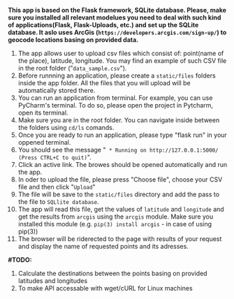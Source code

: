 <b>This app is based on the Flask framework, SQLite database. Please, make sure you installed all relevant modelues you need to deal with such kind of applications(Flask, Flask-Uploads, etc.) and set up the SQLite database. It aslo uses ArcGis (```https://developers.arcgis.com/sign-up/```) to geocode locations basing on provided data.</b>

1. The app allows user to upload csv files which consist of: point(name of the place), latitude, longitude. You may find an example of such CSV file in the root folder ("```data_sample.csv```").
2. Before runnning an application, please create a ```static/files``` folders inside the app folder. All the files that you will upload will be automatically stored there.
3. You can run an application from terminal. For example, you can use PyCharm's terminal. To do so, please open the project in Pytcharm, open its terminal.
4. Make sure you are in the root folder. You can navigate inside between the folders using ```cd/ls``` comands.
5. Once you are ready to run an application, please type "flask run" in your oppened terminal.
6. You should see the message "``` * Running on http://127.0.0.1:5000/ (Press CTRL+C to quit)```".
7. Click an active link. The browes should be opened automatically and run the app.
8. In oder to upload the file, please press "Choose file", choose your CSV file and then click "```Upload```"
9. The  file will be save to the ```static/files``` directory and add the pass to the file to ```SQLlite database```.
10. The app will read this file, get the values of ```latitude``` and ```longitude``` and get the results from ```arcgis``` using the ```arcgis``` module. Make sure you installed this module (e.g. ```pip(3) install arcgis``` - in case of using pip(3))
9. The browser will be riderected to the page with results of your request and display the name of requested points and its adresses.

<b>#TODO:</b>
1. Calculate the destinations between the points basing on provided latitudes and longitudes
2. To make API accessable with wget/cURL for Linux machines
